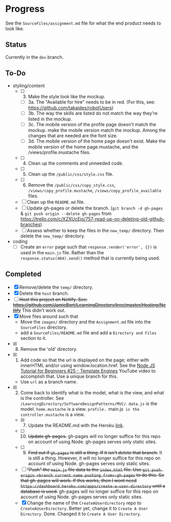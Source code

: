 # Progress

See the `SourceFiles/assignment.md` file for what the end product needs to look like.

## Status
Currently in the `dev` branch.

## To-Do
* styling/content
  - [ ] 3. Make the style look like the mockup.
    - [ ] 3a. The "Available for hire" needs to be in red. (For this, see: https://github.com/takaides/robotUsers)
    - [ ] 3b. The way the skills are listed do not match the way they're listed in the mockup.
    - [ ] 3c. The mobile version of the profile page doesn't match the mockup. make the mobile version match the mockup. Among the changes that are needed are the font size. 
    - [ ] 3d. The mobile version of the home page doesn't exist. Make the mobile version of the home page.mustache, and the /views/profile.mustache files.
  - [ ] 4. Clean up the comments and unneeded code.
  - [ ] 5. Clean up the `/public/css/style.css` file.
  - [ ] 6. Remove the `/public/css/copy_style.css`, `/views/copy_profile.mustache`, `/views/copy_profile_available` files.
  - [ ] Clean up the  `README.md` file.
  - [ ] Update gh-pages or delete the branch. (`git branch -d gh-pages` & `git push origin --delete gh-pages` from https://trello.com/c/XZXUcEjo/757-read-up-on-deleting-old-github-branches)
  - [ ] Assess whether to keep the files in the `new_temp/` directory. Then delete the `new_temp/` directory.

* coding
  - [ ] Create an `error` page such that `response.render('error', {})` is used in the `main.js` file. Rather than the `response.status(404).send()` method that is currently being used.

## Completed
- [X] Remove/delete the `temp/` directory.
- [X] Delete the `host` branch.
- [ ] ~~Host this project on Netlify. See: https://github.com/JamieBort/LearningDirectory/tree/master/Hosting/Netlify~~ This didn't work out.
- [X] Move files around such that
  * Move the `images/` directory and the `Assignment.md` file into the `SourceFiles` directory.
  * add a `SourceFiles/README.md` file and add a `Directory and Files` section to it.
- [X] 8. Remove the 'old' directory.
- [X] 1. Add code so that the url is displayed on the page; either with innerHTML and/or using window.location.href. See the [Node JS Tutorial for Beginners #25 - Template Engines](https://www.youtube.com/watch?v=oZGmHNZv7Sc) YouTube video to accomplish that. Use a unique branch for this.
  * Use `url` as a branch name.
- [X] 2. Come back to identify what is the model, what is the view, and what is the controller. See `/LearningDirectory/SoftwareDesignPatterns/MVC/`. `data.js` is the model. `home.mustache` is a view. `profile. `main.js` is the controller.mustache` is a view.
  - [X] 7. Update the README.md with the Heroku [link](https://vast-island-13423.herokuapp.com/).
  - [ ] 10. ~~Update gh-pages.~~ gh-pages will no longer suffice for this repo on account of using Node. gh-pages serves only static sites.
  - [ ] 9. ~~Find out if `gh-pages` is still a thing. If it isn't delete that branch.~~ It is still a thing. However, it will no longer suffice for this repo on account of using Node. gh-pages serves only static sites.
  - [ ] ~~"Push" the `main.js` file data to the `index.html` file. Use `git push origin <branch current name pushing from>:gh-pages` to do this. So that gh-pages will work. If this works, then I wont need `https://dashboard.heroku.com/apps/create-a-user-directory` until a database is used.~~ gh-pages will no longer suffice for this repo on account of using Node. gh-pages serves only static sites.
  - [X] Change the name of the `CreateAUserdirectory` repo to `CreateAUserDirectory`. Better yet, change it to `Create A User Directory`. Done. Changed it to `Create A User Directory`.